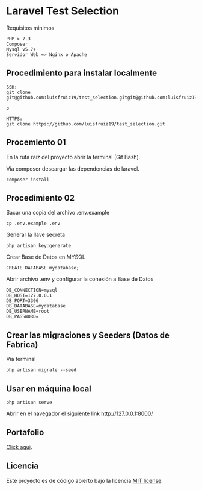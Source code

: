 # Laravel Test Selection

Requisitos minimos

```(bash)
PHP > 7.3
Composer
Mysql v5.7+
Servidor Web => Nginx o Apache
```

## Procedimiento para instalar localmente

```(bash)
SSH:
git clone git@github.com:luisfruiz19/test_selection.gitgit@github.com:luisfruiz19/test_selection.git 

o

HTTPS:
git clone https://github.com/luisfruiz19/test_selection.git
```


## Procemiento 01

En la ruta raiz del proyecto abrir la terminal (Git Bash).

Via composer descargar las dependencias de laravel.

```(bash)
composer install
```

## Procedimiento 02

Sacar una copia del archivo .env.example

```(bash)
cp .env.example .env
```

Generar la llave secreta

```(bash)
php artisan key:generate
```


Crear Base de Datos en MYSQL
```(bash)
CREATE DATABASE mydatabase;
```

Abrir archivo .env y configurar la conexión a Base de Datos

```(bash)
DB_CONNECTION=mysql
DB_HOST=127.0.0.1
DB_PORT=3306
DB_DATABASE=mydatabase
DB_USERNAME=root
DB_PASSWORD=
```

## Crear las migraciones y Seeders (Datos de Fabrica)
Via terminal
```(bash)
php artisan migrate --seed
```

## Usar en máquina local



```(bash)
php artisan serve
```

Abrir en el navegador el siguiente link http://127.0.0.1:8000/


## Portafolio

[Click aqui](https://lfrportfolio.000webhostapp.com/).





## Licencia

Este proyecto es de código abierto bajo la licencia [MIT license](https://opensource.org/licenses/MIT).
